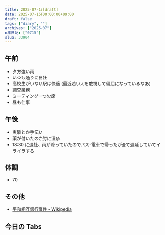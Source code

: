 ```yaml
---
title: 2025-07-15[draft]
date: 2025-07-15T00:00:00+09:00
draft: false
tags: ["diary", ""]
archives: ["2025-07"]
n年日記: ["0715"]
slug: 33904
---
```


## 午前

- 夕方強い雨
- いつも通りに出社
- 高校生がいない駅は快適 (最近若い人を敵視して偏屈になっているなあ)
- 調査業務
- ミーティング一つ欠席
- 昼も仕事

## 午後

- 実験とか手伝い
- 薬が付いたのか肘に湿疹
- 18:30 に退社、雨が降っていたのでバス-電車で帰ったが全て遅延していてイライラする

## 体調

- 70

## その他

- [平和相互銀行事件 - Wikipedia](https://ja.wikipedia.org/wiki/%E5%B9%B3%E5%92%8C%E7%9B%B8%E4%BA%92%E9%8A%80%E8%A1%8C%E4%BA%8B%E4%BB%B6#%E9%A6%AC%E6%AF%9B%E5%B3%B6%E4%BA%8B%E4%BB%B6)

## 今日の Tabs
